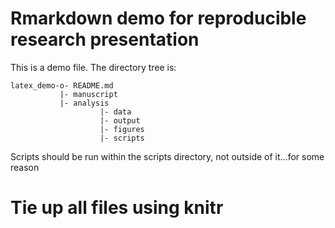 # Rmarkdown demo for reproducible research presentation

This is a demo file. The directory tree is:
```
latex_demo-o- README.md
           |- manuscript
           |- analysis
                    |- data
                    |- output
                    |- figures
                    |- scripts
```
Scripts should be run within the scripts directory, not outside of it...for some reason

# Tie up all files using knitr 



